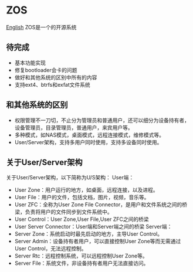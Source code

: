 # ZOS
[English](README_en.md)
ZOS是一个的开源系统
## 待完成
- 基本功能实现
- 修复bootloader会卡的问题
- 做好和其他系统的区别中所有的内容
- 支持ext4、btrfs和exfat文件系统
## 和其他系统的区别
- 权限管理不一刀切，不止分为管理员和普通用户，还可以细分为设备持有者，设备管理员，目录管理员，普通用户，来宾用户等。
- 多种模式，如NAS模式，桌面模式，远程连接模式，维修模式等。
- User/Server架构，支持多用户同时使用，支持多设备同时使用。
## 关于User/Server架构
关于User/Server架构，以下简称为U/S架构：
User端：
- User Zone：用户运行的地方，如桌面，远程连接，以及进程。
- User File：用户的文件，包括文档，图片，视频，音乐等。
- User ZFC：全称为User Zone File Connector，是用户和文件系统之间的桥梁，负责将用户的文件同步到文件系统中。
- User Control：User Zone,User File,User ZFC之间的桥梁
- User Server Connector：User端和Server端之间的桥梁
Server端：
- Server Zone：系统启动时最先启动的地方，主导User Control。
- Server Admin：设备持有者用户，可以直接控制User Zone等而无需通过User Control，无法远程控制。
- Server Rtc：远程控制系统，可以远程控制User Zone等。
- Server File：系统文件，非设备持有者用户无法直接访问。